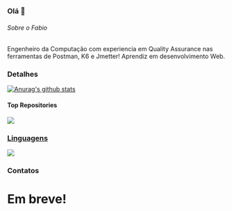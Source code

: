 ### Olá 👋

###### Sobre o Fabio
Engenheiro da Computação com experiencia em Quality Assurance nas ferramentas de Postman, K6 e Jmetter!
Aprendiz em desenvolvimento Web.

### Detalhes
 <a href="https://github.com/fabiochorobura/github-readme-stats"><img align="center" src="https://github-readme-stats.vercel.app/api?username=fabiochorobura&show_icons=true&include_all_commits=true&theme=buefy&hide_border=true" alt="Anurag's github stats" /></a>

#### Top Repositories
<a href="https://github.com/fabiochorobura/portfolio_fc_eng_clean.github.io">
  <img align="center" src="https://github.com/fabiochorobura/portfolio_fc_eng_clean.github.io?username=fabiochorobura&repo=github-readme-stats&theme=buefy" />


### Linguagens
 <a href="https://github.com/fabiochorobura/github-readme-stats"><img align="center" src="https://github-readme-stats.vercel.app/api/top-langs/?username=fabiochorobura&layout=compact&theme=buefy&hide_border=true" /></a>
 


### Contatos
# Em breve!

